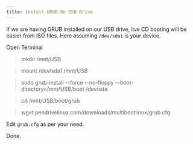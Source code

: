 ```yaml
---
title: Install GRUB On USB Drive
---
```

If we are having GRUB installed on our USB drive, live CD booting will be easier from ISO files. Here assuming ``/dev/sda1`` is your device.

Open Terminal

> mkdir /mnt/USB

> mount /dev/sda1 /mnt/USB

> sudo grub-install --force --no-floppy --boot-directory=/mnt/USB/boot /dev/sda

> cd /mnt/USB/boot/grub

> wget pendrivelinux.com/downloads/multibootlinux/grub.cfg

Edit ``grub.cfg`` as per your need.

Done.
